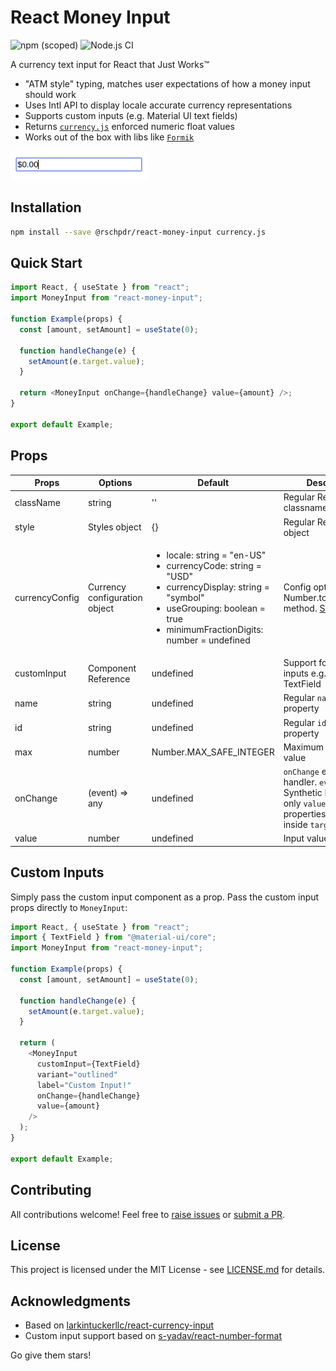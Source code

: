# React Money Input

![npm (scoped)](https://img.shields.io/npm/v/@rschpdr/react-money-input) ![Node.js CI](https://github.com/rschpdr/react-money-input/workflows/Node.js%20CI/badge.svg)

A currency text input for React that Just Works™

- "ATM style" typing, matches user expectations of how a money input should work
- Uses Intl API to display locale accurate currency representations
- Supports custom inputs (e.g. Material UI text fields)
- Returns [`currency.js`](https://github.com/scurker/currency.js/) enforced numeric float values
- Works out of the box with libs like [`Formik`](https://github.com/jaredpalmer/formik)

![](example.gif)

## Installation

```bash
npm install --save @rschpdr/react-money-input currency.js
```

## Quick Start

```javascript
import React, { useState } from "react";
import MoneyInput from "react-money-input";

function Example(props) {
  const [amount, setAmount] = useState(0);

  function handleChange(e) {
    setAmount(e.target.value);
  }

  return <MoneyInput onChange={handleChange} value={amount} />;
}

export default Example;
```

## Props

| Props          | Options                       | Default                                                                                                                                                                                                          | Description                                                                                                                       |
| -------------- | ----------------------------- | ---------------------------------------------------------------------------------------------------------------------------------------------------------------------------------------------------------------- | --------------------------------------------------------------------------------------------------------------------------------- |
| className      | string                        | ''                                                                                                                                                                                                               | Regular React classname                                                                                                           |
| style          | Styles object                 | {}                                                                                                                                                                                                               | Regular React styles object                                                                                                       |
| currencyConfig | Currency configuration object | <ul> <li>locale: string = "en-US"</li> <li>currencyCode: string = "USD"</li> <li>currencyDisplay: string = "symbol"</li> <li>useGrouping: boolean = true</li> <li>minimumFractionDigits: number = undefined</li> | Config options for Number.toLocaleString method. [See more](https://www.techonthenet.com/js/number_tolocalestring.php)            |
| customInput    | Component Reference           | undefined                                                                                                                                                                                                        | Support for custom inputs e.g. Material UI TextField                                                                              |
| name           | string                        | undefined                                                                                                                                                                                                        | Regular `name` HTML property                                                                                                      |
| id             | string                        | undefined                                                                                                                                                                                                        | Regular `id` HTML property                                                                                                        |
| max            | number                        | Number.MAX_SAFE_INTEGER                                                                                                                                                                                          | Maximum allowed value                                                                                                             |
| onChange       | (event) => any                | undefined                                                                                                                                                                                                        | `onChange` event handler. `event` is a fake Synthetic Event with only `value`, `name` and `id` properties defined inside `target` |
| value          | number                        | undefined                                                                                                                                                                                                        | Input value                                                                                                                       |

## Custom Inputs

Simply pass the custom input component as a prop. Pass the custom input props directly to `MoneyInput`:

```javascript
import React, { useState } from "react";
import { TextField } from "@material-ui/core";
import MoneyInput from "react-money-input";

function Example(props) {
  const [amount, setAmount] = useState(0);

  function handleChange(e) {
    setAmount(e.target.value);
  }

  return (
    <MoneyInput
      customInput={TextField}
      variant="outlined"
      label="Custom Input!"
      onChange={handleChange}
      value={amount}
    />
  );
}

export default Example;
```

## Contributing

All contributions welcome! Feel free to [raise issues](https://github.com/rschpdr/react-money-input/issues) or [submit a PR](https://github.com/rschpdr/react-money-input/pulls).

## License

This project is licensed under the MIT License - see [LICENSE.md](LICENSE.md) for details.

## Acknowledgments

- Based on [larkintuckerllc/react-currency-input](https://github.com/larkintuckerllc/react-currency-input)
- Custom input support based on [
  s-yadav/react-number-format](https://github.com/s-yadav/react-number-format)

Go give them stars!
